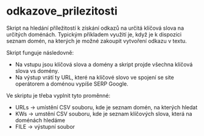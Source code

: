 # odkazove_prilezitosti

Skript na hledání příležitostí k získání odkazů na určitá klíčová slova na určitých doménách. 
Typickým příkladem využití je, když je k dispozici seznam domén, na kterých je možné zakoupit vytvoření odkazu v textu.

Skript funguje následovně:
- Na vstupu jsou klíčová slova a domény a skript projde všechna klíčová slova vs domény. 
- Na výstup vrátí ty URL, které na klíčové slovo ve spojení se site operátorem a doménou vypíše SERP Google.

Ve skriptu je třeba vyplnit tyto proměnné:
- URLs -> umístění CSV souboru, kde je seznam domén, na kterých hledat
- KWs -> umstění CSV souboru, kde je seznam klíčových slova, která na doménách hledáme
- FILE -> výstupní soubor
